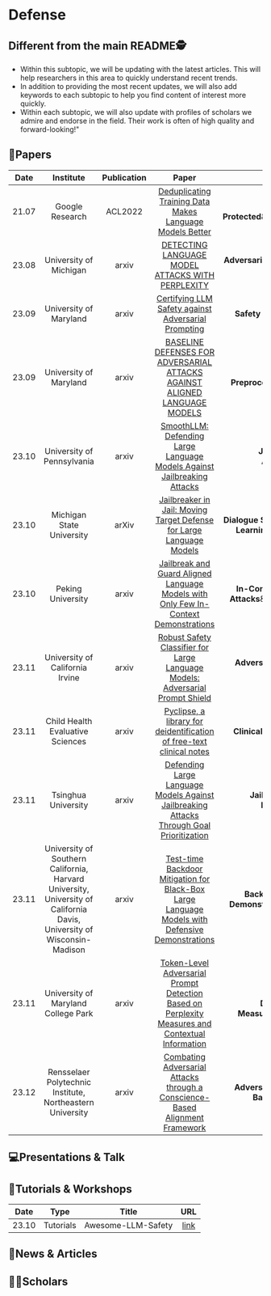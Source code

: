 # Defense

## Different from the main README🕵️

- Within this subtopic, we will be updating with the latest articles. This will help researchers in this area to quickly understand recent trends.
- In addition to providing the most recent updates, we will also add keywords to each subtopic to help you find content of interest more quickly.
- Within each subtopic, we will also update with profiles of scholars we admire and endorse in the field. Their work is often of high quality and forward-looking!"


## 📑Papers

| Date  |                                                       Institute                                                        | Publication |                                                                Paper                                                                 |                                     Keywords                                      |
|:-----:|:----------------------------------------------------------------------------------------------------------------------:|:-----------:|:------------------------------------------------------------------------------------------------------------------------------------:|:---------------------------------------------------------------------------------:|
| 21.07 |                                                    Google Research                                                     |   ACL2022   |               [Deduplicating Training Data Makes Language Models Better](https://aclanthology.org/2022.acl-long.577/)                |             **Privacy Protected**&**Deduplication**&**Memorization**              |
| 23.08 |                                                 University of Michigan                                                 |    arxiv    |                        [DETECTING LANGUAGE MODEL ATTACKS WITH PERPLEXITY](https://arxiv.org/abs/2308.14132v3)                        |           **Adversarial Suffixes**&**Perplexity**&**Attack Detection**            |
| 23.09 |                                                 University of Maryland                                                 |    arxiv    |                       [Certifying LLM Safety against Adversarial Prompting](https://arxiv.org/abs/2309.02705)                        |                     **Safety Filter**&**Adversarial Prompts**                     |
| 23.09 |                                                 University of Maryland                                                 |    arxiv    |            [BASELINE DEFENSES FOR ADVERSARIAL ATTACKS AGAINST ALIGNED LANGUAGE MODELS](https://arxiv.org/abs/2309.00614)             |          **Perplexity**&**Input Preprocessing**&**Adversarial Training**          |
| 23.10 |                                               University of Pennsylvania                                               |    arxiv    |             [SmoothLLM: Defending Large Language Models Against Jailbreaking Attacks](https://arxiv.org/abs/2310.03684)              |               **Jailbreak**&**Adversarial Attack**&**Perturbation**               |
| 23.10 |                                               Michigan State University                                                |    arXiv    |               [Jailbreaker in Jail: Moving Target Defense for Large Language Models](https://arxiv.org/abs/2310.02417)               |  **Dialogue System**&**Trustworthy Machine Learning**&**Moving Target Defense**   |
| 23.10 |                                                   Peking University                                                    |    arxiv    |       [Jailbreak and Guard Aligned Language Models with Only Few In-Context Demonstrations](https://arxiv.org/abs/2310.06387)        |   **In-Context Learning**&**Adversarial Attacks**&**In-Context Demonstrations**   |
| 23.11 |                                            University of California Irvine                                             |    arxiv    |          [Robust Safety Classifier for Large Language Models: Adversarial Prompt Shield](https://arxiv.org/abs/2311.00172)           |                **Adversarial Prompt Shield**&**Safety Classifier**                |
| 23.11 |                                            Child Health Evaluative Sciences                                            |    arxiv    |               [Pyclipse, a library for deidentification of free-text clinical notes](https://arxiv.org/abs/2311.02748)               |                    **Clinical Text Data**&**Deidentification**                    |
| 23.11 |                                                  Tsinghua University                                                   |    arxiv    |     [Defending Large Language Models Against Jailbreaking Attacks Through Goal Prioritization](https://arxiv.org/abs/2311.09096)     |            **Jailbreaking Attacks**&**Goal Prioritization**&**Safety**            |
| 23.11 | University of Southern California, Harvard University, University of California Davis, University of Wisconsin-Madison |    arxiv    | [Test-time Backdoor Mitigation for Black-Box Large Language Models with Defensive Demonstrations](https://arxiv.org/abs/2311.09763)  |      **Backdoor Attacks**&**Defensive Demonstrations**&**Test-Time Defense**      |
| 23.11 |                                          University of Maryland College Park                                           |    arxiv    | [Token-Level Adversarial Prompt Detection Based on Perplexity Measures and Contextual Information](https://arxiv.org/abs/2311.11509) | **Adversarial Prompt Detection**&**Perplexity Measures**&**Token-level Analysis** |
| 23.12 |                               Rensselaer Polytechnic Institute, Northeastern University                                |    arxiv    |           [Combating Adversarial Attacks through a Conscience-Based Alignment Framework](https://arxiv.org/abs/2312.00029)           |         **Adversarial Attacks**&**Conscience-Based Alignment**&**Safety**         |



## 💻Presentations & Talk


## 📖Tutorials & Workshops

| Date  |   Type    |       Title        |                         URL                          |
|:-----:|:---------:|:------------------:|:----------------------------------------------------:|
| 23.10 | Tutorials | Awesome-LLM-Safety | [link](https://github.com/ydyjya/Awesome-LLM-Safety) |

## 📰News & Articles

## 🧑‍🏫Scholars
